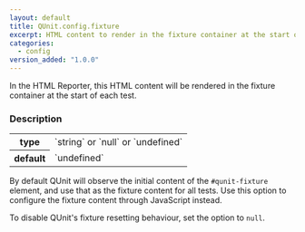 ```yaml
---
layout: default
title: QUnit.config.fixture
excerpt: HTML content to render in the fixture container at the start of each test (HTML Reporter).
categories:
  - config
version_added: "1.0.0"
---
```


In the HTML Reporter, this HTML content will be rendered in the fixture container at the start of each test.

### Description

<table>
<tr>
  <th>type</th>
  <td markdown="span">`string` or `null` or `undefined`</td>
</tr>
<tr>
  <th>default</th>
  <td markdown="span">`undefined`</td>
</tr>
</table>

By default QUnit will observe the initial content of the `#qunit-fixture` element, and use that as the fixture content for all tests. Use this option to configure the fixture content through JavaScript instead.

To disable QUnit's fixture resetting behaviour, set the option to `null`.
